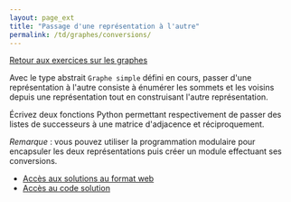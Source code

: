 ```yaml
---
layout: page_ext
title: "Passage d'une représentation à l'autre"
permalink: /td/graphes/conversions/
---
```


[Retour aux exercices sur les graphes](../)

Avec le type abstrait `Graphe simple` défini en cours, passer d'une représentation à l'autre consiste à énumérer les sommets et les voisins depuis une représentation tout en construisant l'autre représentation.

Écrivez deux fonctions Python permettant respectivement de passer des listes de successeurs à une matrice d'adjacence et réciproquement.

*Remarque* : vous pouvez utiliser la programmation modulaire pour encapsuler les deux représentations puis créer un module effectuant ses conversions.

- [Accès aux solutions au format web](./solutions/)
- [Accès au code solution](./solution_graphe_conversion.py)